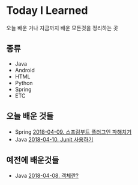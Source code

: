 # Today I Learned

오늘 배운 거나 지금까지 배운 모든것을 정리하는 곳

## 종류

- Java
- Android
- HTML
- Python
- Spring
- ETC

## 오늘 배운 것들

- Spring [2018-04-09. 스프링부트 플러그인 파해치기](/Spring/2018-04-09-Spring-Boot-Plugin.md)
- Java [2018-04-10. Junit 사용하기](/Java/2018-04-10-Using-Junit.md)

## 예전에 배운것들

- Java [2018-04-08. 객체란?](/Java/2018-04-08-객체란.md)
